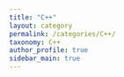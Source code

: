 ```yaml
---
title: "C++"
layout: category
permalink: /categories/C++/
taxonomy: C++
author_profile: true
sidebar_main: true
---
```

